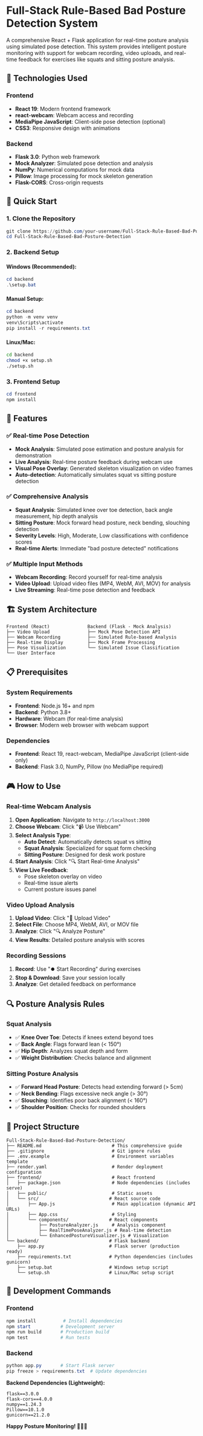 # Full-Stack Rule-Based Bad Posture Detection System

A comprehensive React + Flask application for real-time posture analysis using simulated pose detection. This system provides intelligent posture monitoring with support for webcam recording, video uploads, and real-time feedback for exercises like squats and sitting posture analysis.

## 🎨 Technologies Used

### Frontend
- **React 19**: Modern frontend framework
- **react-webcam**: Webcam access and recording
- **MediaPipe JavaScript**: Client-side pose detection (optional)
- **CSS3**: Responsive design with animations

### Backend
- **Flask 3.0**: Python web framework
- **Mock Analyzer**: Simulated pose detection and analysis
- **NumPy**: Numerical computations for mock data
- **Pillow**: Image processing for mock skeleton generation
- **Flask-CORS**: Cross-origin requests


## 🚀 Quick Start

### 1. Clone the Repository
```powershell
git clone https://github.com/your-username/Full-Stack-Rule-Based-Bad-Posture-Detection.git
cd Full-Stack-Rule-Based-Bad-Posture-Detection
```

### 2. Backend Setup

#### Windows (Recommended):
```powershell
cd backend
.\setup.bat
```

#### Manual Setup:
```powershell
cd backend
python -m venv venv
venv\Scripts\activate
pip install -r requirements.txt
```

#### Linux/Mac:
```bash
cd backend
chmod +x setup.sh
./setup.sh
```

### 3. Frontend Setup
```powershell
cd frontend
npm install
```
## 🎯 Features

### ✅ Real-time Pose Detection
- **Mock Analysis**: Simulated pose estimation and posture analysis for demonstration
- **Live Analysis**: Real-time posture feedback during webcam use
- **Visual Pose Overlay**: Generated skeleton visualization on video frames
- **Auto-detection**: Automatically simulates squat vs sitting posture detection

### ✅ Comprehensive Analysis
- **Squat Analysis**: Simulated knee over toe detection, back angle measurement, hip depth analysis
- **Sitting Posture**: Mock forward head posture, neck bending, slouching detection
- **Severity Levels**: High, Moderate, Low classifications with confidence scores
- **Real-time Alerts**: Immediate "bad posture detected" notifications

### ✅ Multiple Input Methods
- **Webcam Recording**: Record yourself for real-time analysis
- **Video Upload**: Upload video files (MP4, WebM, AVI, MOV) for analysis
- **Live Streaming**: Real-time pose detection and feedback

## 🏗 System Architecture

```
Frontend (React)              Backend (Flask - Mock Analysis)
├── Video Upload              ├── Mock Pose Detection API
├── Webcam Recording          ├── Simulated Rule-based Analysis  
├── Real-time Display         ├── Mock Frame Processing
├── Pose Visualization        └── Simulated Issue Classification
└── User Interface
```

## 📋 Prerequisites

### System Requirements
- **Frontend**: Node.js 16+ and npm
- **Backend**: Python 3.8+
- **Hardware**: Webcam (for real-time analysis)
- **Browser**: Modern web browser with webcam support

### Dependencies
- **Frontend**: React 19, react-webcam, MediaPipe JavaScript (client-side only)
- **Backend**: Flask 3.0, NumPy, Pillow (no MediaPipe required)



## 🎮 How to Use

### Real-time Webcam Analysis
1. **Open Application**: Navigate to `http://localhost:3000`
2. **Choose Webcam**: Click "📹 Use Webcam"
3. **Select Analysis Type**: 
   - **Auto Detect**: Automatically detects squat vs sitting
   - **Squat Analysis**: Specialized for squat form checking
   - **Sitting Posture**: Designed for desk work posture
4. **Start Analysis**: Click "🔍 Start Real-time Analysis"
5. **View Live Feedback**: 
   - Pose skeleton overlay on video
   - Real-time issue alerts
   - Current posture issues panel

### Video Upload Analysis
1. **Upload Video**: Click "📁 Upload Video"
2. **Select File**: Choose MP4, WebM, AVI, or MOV file
3. **Analyze**: Click "🔍 Analyze Posture"
4. **View Results**: Detailed posture analysis with scores

### Recording Sessions
1. **Record**: Use "⏺️ Start Recording" during exercises
2. **Stop & Download**: Save your session locally
3. **Analyze**: Get detailed feedback on performance

## 🔍 Posture Analysis Rules

### Squat Analysis
- ✅ **Knee Over Toe**: Detects if knees extend beyond toes
- ✅ **Back Angle**: Flags forward lean (< 150°)
- ✅ **Hip Depth**: Analyzes squat depth and form
- ✅ **Weight Distribution**: Checks balance and alignment

### Sitting Posture Analysis
- ✅ **Forward Head Posture**: Detects head extending forward (> 5cm)
- ✅ **Neck Bending**: Flags excessive neck angle (> 30°)
- ✅ **Slouching**: Identifies poor back alignment (< 160°)
- ✅ **Shoulder Position**: Checks for rounded shoulders

## 📁 Project Structure

```
Full-Stack-Rule-Based-Bad-Posture-Detection/
├── README.md                          # This comprehensive guide
├── .gitignore                         # Git ignore rules
├── .env.example                       # Environment variables template
├── render.yaml                        # Render deployment configuration
├── frontend/                          # React frontend
│   ├── package.json                   # Node dependencies (includes serve)
│   ├── public/                        # Static assets
│   └── src/                          # React source code
│       ├── App.js                     # Main application (dynamic API URLs)
│       ├── App.css                    # Styling
│       └── components/               # React components
│           ├── PostureAnalyzer.js     # Analysis component
│           ├── RealTimePoseAnalyzer.js # Real-time detection
│           └── EnhancedPostureVisualizer.js # Visualization
└── backend/                          # Flask backend
    ├── app.py                        # Flask server (production ready)
    ├── requirements.txt              # Python dependencies (includes gunicorn)
    ├── setup.bat                     # Windows setup script
    └── setup.sh                      # Linux/Mac setup script
```


## 📄 Development Commands

### Frontend
```powershell
npm install          # Install dependencies
npm start           # Development server
npm run build       # Production build
npm test            # Run tests
```

### Backend
```powershell
python app.py       # Start Flask server
pip freeze > requirements.txt  # Update dependencies
```

**Backend Dependencies (Lightweight):**
```
flask==3.0.0
flask-cors==4.0.0
numpy==1.24.3
Pillow==10.1.0
gunicorn==21.2.0
```


**Happy Posture Monitoring! 🏃‍♂️💪**
